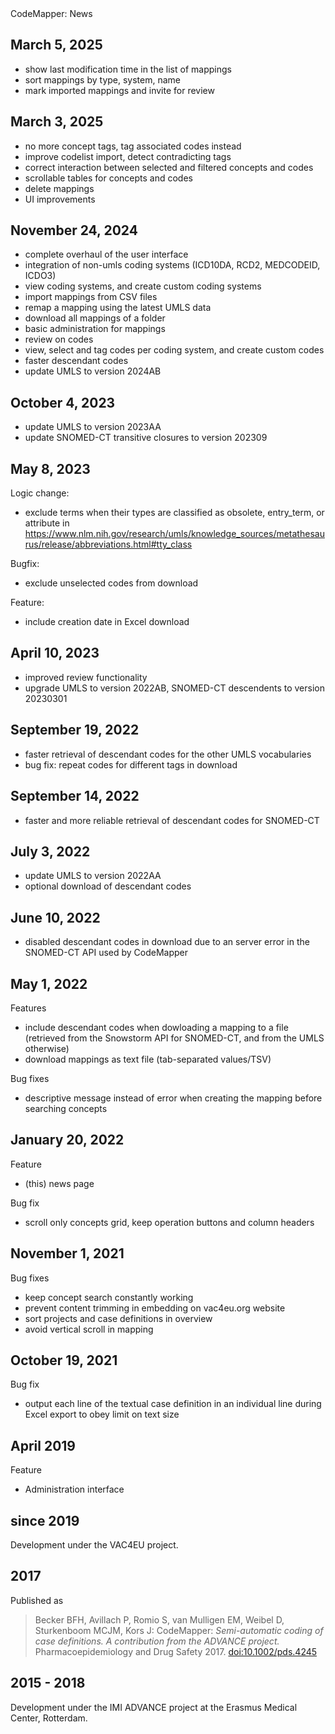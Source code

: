 
[//]: # (pandoc -i NEWS.md -o src/main/frontend/src/app/mapping/news-view/news-view.component.html)
   
<menu-banner>
  <!-- <mat-icon>notifications</mat-icon> -->
  CodeMapper: News
  <login-link onTheRight></login-link>
</menu-banner>

<section class="center-content">

March 5, 2025
---

- show last modification time in the list of mappings
- sort mappings by type, system, name
- mark imported mappings and invite for review

March 3, 2025
----

- no more concept tags, tag associated codes instead
- improve codelist import, detect contradicting tags
- correct interaction between selected and filtered concepts and codes
- scrollable tables for concepts and codes
- delete mappings
- UI improvements

November 24, 2024
-------

- complete overhaul of the user interface
- integration of non-umls coding systems (ICD10DA, RCD2, MEDCODEID, ICDO3)
- view coding systems, and create custom coding systems
- import mappings from CSV files
- remap a mapping using the latest UMLS data
- download all mappings of a folder
- basic administration for mappings
- review on codes
- view, select and tag codes per coding system, and create custom codes
- faster descendant codes
- update UMLS to version 2024AB

October 4, 2023
----

- update UMLS to version 2023AA
- update SNOMED-CT transitive closures to version 202309

May 8, 2023
----

Logic change:

- exclude terms when their types are classified as obsolete, entry_term, or
  attribute in
  <https://www.nlm.nih.gov/research/umls/knowledge_sources/metathesaurus/release/abbreviations.html#tty_class>

Bugfix:

- exclude unselected codes from download

Feature:

- include creation date in Excel download

April 10, 2023
----

- improved review functionality
- upgrade UMLS to version 2022AB, SNOMED-CT descendents to version 20230301

September 19, 2022
------------------

- faster retrieval of descendant codes for the other UMLS vocabularies
- bug fix: repeat codes for different tags in download

September 14, 2022
------------------

- faster and more reliable retrieval of descendant codes for SNOMED-CT

July 3, 2022
--------------

- update UMLS to version 2022AA
- optional download of descendant codes

June 10, 2022
--------------

- disabled descendant codes in download due to an server error in the SNOMED-CT API used by CodeMapper

May 1, 2022
--------------

Features

- include descendant codes when dowloading a mapping to a file (retrieved from the Snowstorm API for SNOMED-CT, and from the UMLS otherwise)
- download mappings as text file (tab-separated values/TSV)

Bug fixes

- descriptive message instead of error when creating the mapping before
  searching concepts

January 20, 2022
----------------

Feature

- (this) news page

Bug fix

- scroll only concepts grid, keep operation buttons and column headers

November 1, 2021
----------------

Bug fixes

- keep concept search constantly working
- prevent content trimming in embedding on vac4eu.org website
- sort projects and case definitions in overview
- avoid vertical scroll in mapping

October 19, 2021
----------------

Bug fix

- output each line of the textual case definition in an individual line during
  Excel export to obey limit on text size

April 2019
----------

Feature

- Administration interface

since 2019
----------

Development under the VAC4EU project.

2017
----

Published as

> Becker BFH, Avillach P, Romio S, van Mulligen EM, Weibel D, Sturkenboom MCJM,
> Kors J: CodeMapper: *Semi-automatic coding of case definitions. A contribution
> from the ADVANCE project.* Pharmacoepidemiology and Drug Safety 2017.
> <doi:10.1002/pds.4245>

2015 - 2018
-----------

Development under the IMI ADVANCE project at the Erasmus Medical Center,
Rotterdam.

</section>
